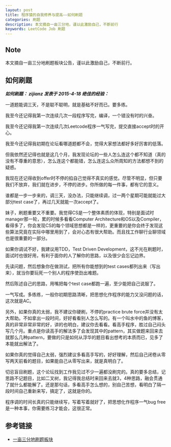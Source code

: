 ```yaml
---
layout: post
title: 程序猿的自我修养与提高——如何刷题
categories: 刷题 
description: 本文摘自一亩三分地，谨以此激励自己，不断前行
keywords: LeetCode Job 刷题
---
```


## Note
本文摘自一亩三分地刷题板块公告，谨以此激励自己，不断前行。

## 如何刷题

***如何刷题： zijianz 发表于 2015-4-18 绝佳的经验：***

一道题能调三天，不是聪不聪明，就是基础不好而已。要多练。

我至今还记得我第一次连续几次一段程序写完，编译，一个错没有时的兴奋。

我至今还记得我第一次连续几次Leetcode程序一气写完，提交直接accept时的开心。

我至今还记得我初期在论坛看哪道题都不会，觉得大家想法都好多好厉害的低落。

但我依然还记得也就是这几个月，我发现论坛的一些人怎么连这个都不知道（真的没有不尊重的意思），怎么连这个都能错，怎么连这么众所周知的方法都想不到的疑惑。

我现在还记得收到offer时不停的掐自己觉得不真实的感觉。尽管不明显，但只要我们不放弃，我们就在进步，不停的进步。你所做的每一件事，都有它的意义。

谁都是一步一步来的，调三天，没办法，只能继续调，过一两个星期可能就能过大部分test case了，再过几天就能一次accept了。

妹子，刷题重要又不重要。我觉得CS是一个整体素质的体现，特别是面试时manager那一轮，累的时候多看看Computer Architecture和OS以及Compiler，看得多了，你会发现CS的每个领域思想都是一样的，更重要的是你会终于发现这些算法究竟在实际中哪里用到了，会对心态有很大帮助。而且找工作聊行业聊领域也是很重要的一部分。

如果你调试不好，我建议用TDD，Test Driven Development，这不光在刷题时，面试时也很好用，有利于面你的人了解你的思路，以及很少会忘记边界。

先读问题，然后想象你在做测试，把所有你能想到的test cases都列出来（写出来），就当你要玩死一个别人的程序使劲出难题。

然后陈述自己的思路，用嘴把每个test case都跑一遍，至少能把自己说服了。

一气写成。多练练，一般你初期思路清晰，把思想化作程序的能力又没问题的话，这次就是AC。

另外，如果你真的太弱，我不建议你硬刷，不停的practice brute force并没有太大帮助。不如拿出一段时间，好好看看别人怎么写的。有一个叫水中的鱼的博客，真的非常非常非常的好，讲的也明白，建议你去看看。看高手程序，胜过自己闷头写几个月。重点是你读高手的解法多了会发现其中的pattern，其实做题来回来去就那么几种pattern，要做的只是如何从浮华的题目看出想考的本质而已，见多了本能就出解法了。

如果你真的觉得自己太弱，强烈建议多看高手写的，好好理解，然后自己闭卷从零写两天前看的题目，如果能自己从零写出来，就是真明白了。

切忌盲目刷题，这个论坛找到工作我见过不少一遍都没刷完的。真的要多总结，记思路不记题目，比如二叉树，我记得我总结时来回来去就3，4种思路，融会贯通了就什么都能解了。还是那句话，多看高手怎么想的，别自己苦想，看明白了隔一段时间自己重新来写，搞定了，这就是你的。

程序调的时间长真的只能继续写，写着写着就好了，把思想化作程序一气bug free是一种本事，你需要练习才能会，这很正常。

## 参考链接

* [一亩三分地刷题板块](http://www.1point3acres.com/bbs/forum-84-1.html)